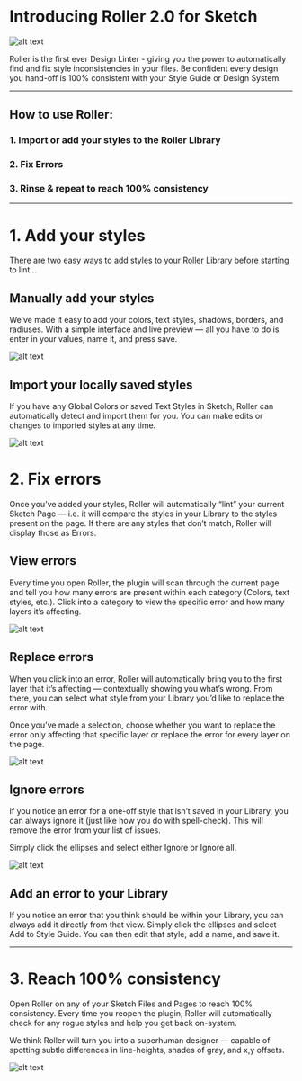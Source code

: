 # Introducing Roller 2.0 for Sketch

![alt text](https://miro.medium.com/max/5600/1*IqTLnJtGtsa_dW15H8yVcA.png "Logo Title Text 1")

Roller is the first ever Design Linter - giving you the power to automatically find and fix style inconsistencies in your files. Be confident every design you hand-off is 100% consistent with your Style Guide or Design System.

---

## How to use Roller:
### 1. Import or add your styles to the Roller Library
### 2. Fix Errors
### 3. Rinse & repeat to reach 100% consistency

---

# 1. Add your styles 
There are two easy ways to add styles to your Roller Library before starting to lint…

## Manually add your styles
We’ve made it easy to add your colors, text styles, shadows, borders, and radiuses. With a simple interface and live preview — all you have to do is enter in your values, name it, and press save.

![alt text](https://miro.medium.com/max/2000/1*t-TIkrsT1j070sWyLlaBtg.png "Logo Title Text 1")

## Import your locally saved styles
If you have any Global Colors or saved Text Styles in Sketch, Roller can automatically detect and import them for you. You can make edits or changes to imported styles at any time.

![alt text](https://miro.medium.com/max/2000/1*_d2Gt7u6cy43qxwgmqqDGA.png "Logo Title Text 1")

# 2. Fix errors
Once you’ve added your styles, Roller will automatically “lint” your current Sketch Page — i.e. it will compare the styles in your Library to the styles present on the page. If there are any styles that don’t match, Roller will display those as Errors.

## View errors
Every time you open Roller, the plugin will scan through the current page and tell you how many errors are present within each category (Colors, text styles, etc.). Click into a category to view the specific error and how many layers it’s affecting.

![alt text](https://miro.medium.com/max/2000/1*iWRPHUoqCM0LWA7HX1xTBA.png "Logo Title Text 1")

## Replace errors
When you click into an error, Roller will automatically bring you to the first layer that it’s affecting — contextually showing you what’s wrong. From there, you can select what style from your Library you’d like to replace the error with.

Once you’ve made a selection, choose whether you want to replace the error only affecting that specific layer or replace the error for every layer on the page.

![alt text](https://miro.medium.com/max/2000/1*Q-NcNTgPBdCG4edsUtP8rQ.png "Logo Title Text 1")

## Ignore errors
If you notice an error for a one-off style that isn’t saved in your Library, you can always ignore it (just like how you do with spell-check). This will remove the error from your list of issues.

Simply click the ellipses and select either Ignore or Ignore all.

![alt text](https://miro.medium.com/max/2000/1*WL9GRKgHPmUExi_YnWM3mw.png "Logo Title Text 1")

## Add an error to your Library
If you notice an error that you think should be within your Library, you can always add it directly from that view. Simply click the ellipses and select Add to Style Guide. You can then edit that style, add a name, and save it.

---

# 3. Reach 100% consistency
Open Roller on any of your Sketch Files and Pages to reach 100% consistency. Every time you reopen the plugin, Roller will automatically check for any rogue styles and help you get back on-system.

We think Roller will turn you into a superhuman designer — capable of spotting subtle differences in line-heights, shades of gray, and x,y offsets.

![alt text](https://miro.medium.com/max/2000/1*w1PcZj5P7-Z7iN4i4MixpQ.png "Logo Title Text 1")

